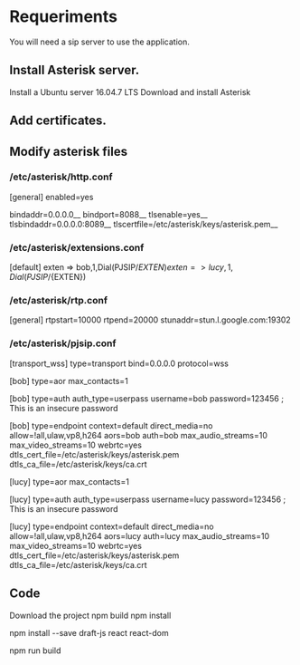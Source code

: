 # Requeriments
You will need a sip server to use the application.

## Install Asterisk server.
Install a Ubuntu server 16.04.7 LTS
Download and install Asterisk

## Add certificates.

## Modify asterisk files

### /etc/asterisk/http.conf
[general]
enabled=yes

bindaddr=0.0.0.0__
bindport=8088__
tlsenable=yes__
tlsbindaddr=0.0.0.0:8089__
tlscertfile=/etc/asterisk/keys/asterisk.pem__

### /etc/asterisk/extensions.conf
[default]
exten => bob,1,Dial(PJSIP/${EXTEN})
exten => lucy,1,Dial(PJSIP/${EXTEN})

### /etc/asterisk/rtp.conf
[general]
rtpstart=10000
rtpend=20000
stunaddr=stun.l.google.com:19302

### /etc/asterisk/pjsip.conf
[transport_wss]
type=transport
bind=0.0.0.0
protocol=wss

[bob]
type=aor
max_contacts=1

[bob]
type=auth
auth_type=userpass
username=bob
password=123456 ; This is an insecure password

[bob]
type=endpoint
context=default
direct_media=no
allow=!all,ulaw,vp8,h264
aors=bob
auth=bob
max_audio_streams=10
max_video_streams=10
webrtc=yes
dtls_cert_file=/etc/asterisk/keys/asterisk.pem
dtls_ca_file=/etc/asterisk/keys/ca.crt

[lucy]
type=aor
max_contacts=1

[lucy]
type=auth
auth_type=userpass
username=lucy
password=123456 ; This is an insecure password

[lucy]
type=endpoint
context=default
direct_media=no
allow=!all,ulaw,vp8,h264
aors=lucy
auth=lucy
max_audio_streams=10
max_video_streams=10
webrtc=yes
dtls_cert_file=/etc/asterisk/keys/asterisk.pem
dtls_ca_file=/etc/asterisk/keys/ca.crt




## Code
Download the project
npm build
npm install

npm install --save draft-js react react-dom

npm run build


